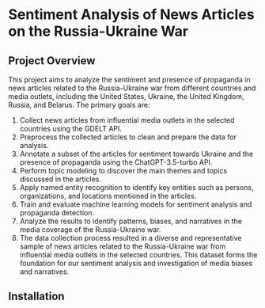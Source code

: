 # Sentiment Analysis of News Articles on the Russia-Ukraine War

## Project Overview

This project aims to analyze the sentiment and presence of propaganda in news articles related to the Russia-Ukraine war from different countries and media outlets, including the United States, Ukraine, the United Kingdom, Russia, and Belarus. The primary goals are:

1. Collect news articles from influential media outlets in the selected countries using the GDELT API.
2. Preprocess the collected articles to clean and prepare the data for analysis.
3. Annotate a subset of the articles for sentiment towards Ukraine and the presence of propaganda using the ChatGPT-3.5-turbo API.
4. Perform topic modeling to discover the main themes and topics discussed in the articles.
5. Apply named entity recognition to identify key entities such as persons, organizations, and locations mentioned in the articles.
6. Train and evaluate machine learning models for sentiment analysis and propaganda detection.
7. Analyze the results to identify patterns, biases, and narratives in the media coverage of the Russia-Ukraine war.
8. The data collection process resulted in a diverse and representative sample of news articles related to the Russia-Ukraine war from influential media outlets in the selected countries. This dataset forms the foundation for our sentiment analysis and investigation of media biases and narratives.

## Installation
